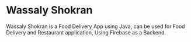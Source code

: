 # Wassaly Shokran
 
Wassaly Shokran is a Food Delivery App using Java, can be used for Food Delivery and Restaurant application, Using Firebase as a Backend.
